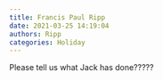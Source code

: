 ```yaml
---
title: Francis Paul Ripp
date: 2021-03-25 14:19:04
authors: Ripp
categories: Holiday
---
```


 Please tell us what Jack has done?????